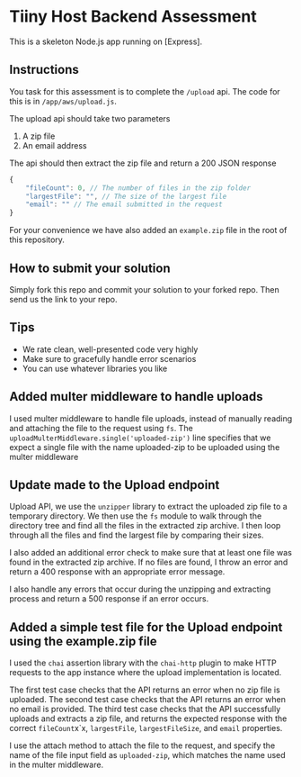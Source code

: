 # Tiiny Host Backend Assessment

This is a skeleton Node.js app running on [Express].

## Instructions

You task for this assessment is to complete the `/upload` api. The code for this is in `/app/aws/upload.js`.

The upload api should take two parameters

1. A zip file
2. An email address

The api should then extract the zip file and return a 200 JSON response 

```javascript
{
    "fileCount": 0, // The number of files in the zip folder
    "largestFile": "", // The size of the largest file
    "email": "" // The email submitted in the request
}
```

For your convenience we have also added an `example.zip` file in the root of this repository.

## How to submit your solution

Simply fork this repo and commit your solution to your forked repo. Then send us the link to your repo.

## Tips

- We rate clean, well-presented code very highly
- Make sure to gracefully handle error scenarios
- You can use whatever libraries you like

## Added multer middleware to handle uploads

I used multer middleware to handle file uploads, instead of manually reading and attaching the file to the request using ```fs```. 
The ```uploadMulterMiddleware.single('uploaded-zip')``` line specifies that we expect a single file with the name uploaded-zip to be uploaded using the multer middleware

## Update made to the Upload endpoint

Upload API, we use the ```unzipper``` library to extract the uploaded zip file to a temporary directory. 
We then use the ```fs``` module to walk through the directory tree and find all the files in the extracted zip archive. 
I then loop through all the files and find the largest file by comparing their sizes.

I also added an additional error check to make sure that at least one file was found in the extracted zip archive. 
If no files are found, I throw an error and return a 400 response with an appropriate error message.

I also handle any errors that occur during the unzipping and extracting process and return a 500 response if an error occurs.

## Added a simple test file for the Upload endpoint using the example.zip file

I used the ```chai``` assertion library with the ```chai-http``` plugin to make HTTP requests 
to the app instance where the upload implementation is located.

The first test case checks that the API returns an error when no zip file is uploaded. 
The second test case checks that the API returns an error when no email is provided. 
The third test case checks that the API successfully uploads and extracts a zip file, and returns the expected response with the correct ```fileCount```x`x, ```largestFile```, ```largestFileSize```, and ```email``` properties.

I use the attach method to attach the file to the request, 
and specify the name of the file input field as ```uploaded-zip```, 
which matches the name used in the multer middleware.
